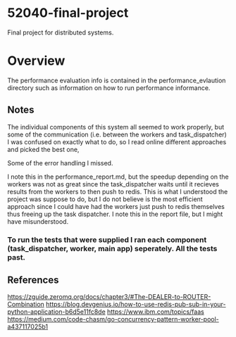 # 52040-final-project
Final project for distributed systems.

# Overview
The performance evaluation info is contained in the performance_evlaution directory such as information on how to run performance informance.

## Notes

The individual components of this system all seemed to work properly, but some of the communication (i.e. between the workers and task_dispatcher) I was confused on exactly what to do, so I read online different approaches and picked the best one,

Some of the error handling I missed.

I note this in the performance_report.md, but the speedup depending on the workers was not as great since the task_dispatcher waits until it recieves results from the workers to then push to redis. This is what I understood the project was suppose to do, but I do not believe is the most efficient approach since I could have had the workers just push to redis themselves thus freeing up the task dispatcher. I note this in the report file, but I might have misunderstood.

### To run the tests that were supplied I ran each component (task_dispatcher, worker, main app) seperately. All the tests past.

## References

https://zguide.zeromq.org/docs/chapter3/#The-DEALER-to-ROUTER-Combination
https://blog.devgenius.io/how-to-use-redis-pub-sub-in-your-python-application-b6d5e11fc8de
https://www.ibm.com/topics/faas
https://medium.com/code-chasm/go-concurrency-pattern-worker-pool-a437117025b1
